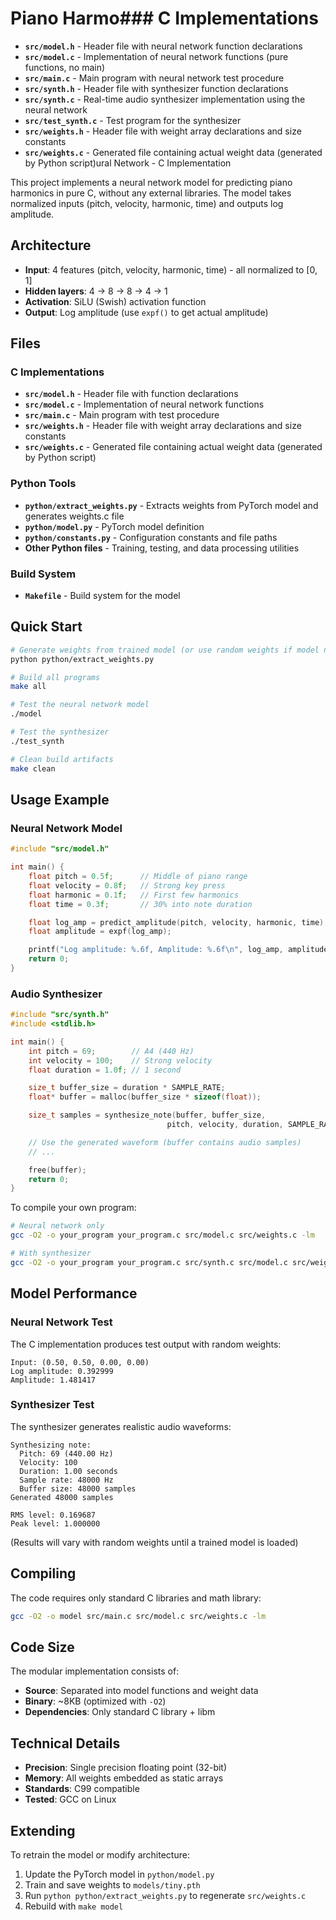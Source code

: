 # Piano Harmo### C Implementations

- **`src/model.h`** - Header file with neural network function declarations
- **`src/model.c`** - Implementation of neural network functions (pure functions, no main)
- **`src/main.c`** - Main program with neural network test procedure
- **`src/synth.h`** - Header file with synthesizer function declarations
- **`src/synth.c`** - Real-time audio synthesizer implementation using the neural network
- **`src/test_synth.c`** - Test program for the synthesizer
- **`src/weights.h`** - Header file with weight array declarations and size constants
- **`src/weights.c`** - Generated file containing actual weight data (generated by Python script)ural Network - C Implementation

This project implements a neural network model for predicting piano harmonics in pure C, without any external libraries. The model takes normalized inputs (pitch, velocity, harmonic, time) and outputs log amplitude.

## Architecture

- **Input**: 4 features (pitch, velocity, harmonic, time) - all normalized to [0, 1]
- **Hidden layers**: 4 → 8 → 8 → 4 → 1
- **Activation**: SiLU (Swish) activation function
- **Output**: Log amplitude (use `expf()` to get actual amplitude)

## Files

### C Implementations

- **`src/model.h`** - Header file with function declarations
- **`src/model.c`** - Implementation of neural network functions
- **`src/main.c`** - Main program with test procedure
- **`src/weights.h`** - Header file with weight array declarations and size constants
- **`src/weights.c`** - Generated file containing actual weight data (generated by Python script)

### Python Tools

- **`python/extract_weights.py`** - Extracts weights from PyTorch model and generates weights.c file
- **`python/model.py`** - PyTorch model definition
- **`python/constants.py`** - Configuration constants and file paths
- **Other Python files** - Training, testing, and data processing utilities

### Build System

- **`Makefile`** - Build system for the model

## Quick Start

```bash
# Generate weights from trained model (or use random weights if model not found)
python python/extract_weights.py

# Build all programs
make all

# Test the neural network model
./model

# Test the synthesizer
./test_synth

# Clean build artifacts
make clean
```

## Usage Example

### Neural Network Model
```c
#include "src/model.h"

int main() {
    float pitch = 0.5f;      // Middle of piano range
    float velocity = 0.8f;   // Strong key press
    float harmonic = 0.1f;   // First few harmonics
    float time = 0.3f;       // 30% into note duration

    float log_amp = predict_amplitude(pitch, velocity, harmonic, time);
    float amplitude = expf(log_amp);

    printf("Log amplitude: %.6f, Amplitude: %.6f\n", log_amp, amplitude);
    return 0;
}
```

### Audio Synthesizer
```c
#include "src/synth.h"
#include <stdlib.h>

int main() {
    int pitch = 69;        // A4 (440 Hz)
    int velocity = 100;    // Strong velocity
    float duration = 1.0f; // 1 second

    size_t buffer_size = duration * SAMPLE_RATE;
    float* buffer = malloc(buffer_size * sizeof(float));

    size_t samples = synthesize_note(buffer, buffer_size,
                                   pitch, velocity, duration, SAMPLE_RATE);

    // Use the generated waveform (buffer contains audio samples)
    // ...

    free(buffer);
    return 0;
}
```

To compile your own program:
```bash
# Neural network only
gcc -O2 -o your_program your_program.c src/model.c src/weights.c -lm

# With synthesizer
gcc -O2 -o your_program your_program.c src/synth.c src/model.c src/weights.c -lm
```

## Model Performance

### Neural Network Test
The C implementation produces test output with random weights:

```
Input: (0.50, 0.50, 0.00, 0.00)
Log amplitude: 0.392999
Amplitude: 1.481417
```

### Synthesizer Test
The synthesizer generates realistic audio waveforms:

```
Synthesizing note:
  Pitch: 69 (440.00 Hz)
  Velocity: 100
  Duration: 1.00 seconds
  Sample rate: 48000 Hz
  Buffer size: 48000 samples
Generated 48000 samples

RMS level: 0.169687
Peak level: 1.000000
```

(Results will vary with random weights until a trained model is loaded)

## Compiling

The code requires only standard C libraries and math library:

```bash
gcc -O2 -o model src/main.c src/model.c src/weights.c -lm
```

## Code Size

The modular implementation consists of:
- **Source**: Separated into model functions and weight data
- **Binary**: ~8KB (optimized with `-O2`)
- **Dependencies**: Only standard C library + libm

## Technical Details

- **Precision**: Single precision floating point (32-bit)
- **Memory**: All weights embedded as static arrays
- **Standards**: C99 compatible
- **Tested**: GCC on Linux

## Extending

To retrain the model or modify architecture:
1. Update the PyTorch model in `python/model.py`
2. Train and save weights to `models/tiny.pth`
3. Run `python python/extract_weights.py` to regenerate `src/weights.c`
4. Rebuild with `make model`
